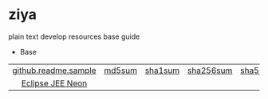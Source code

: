 # ziya
plain text develop resources base guide

* Base

| | | | | | | | |
|:---:|:---:|:---:|:---:|:---:|:---:|:---:|:---:|
|[github.readme.sample](/Base/github.readme.md.sample)|[md5sum](/Base/md5sum)|[sha1sum](/Base/sha1sum)|[sha256sum](/Base/sha256sum)|[sha512sum](/Base/sha512sum)|[gpg](/Base/gpg)|[oracle.jdk](/Base/oracle.jdk)|[maven](/Base/maven)|
|[Eclipse JEE Neon](/Base/eclipse.jee.neon)|


